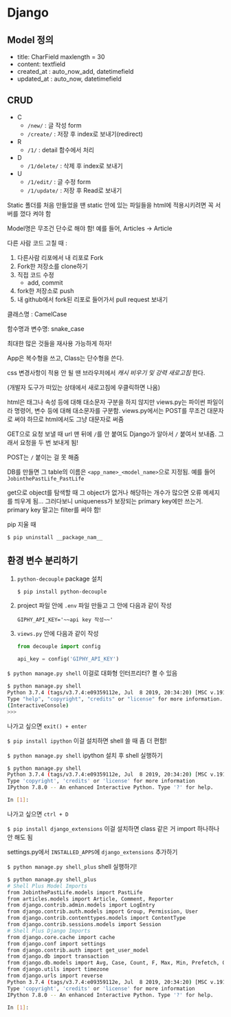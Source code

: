 # Django

## Model 정의

* title: CharField maxlength = 30
* content: textfield
* created_at : auto_now_add, datetimefield
* updated_at : auto_now, datetimefield

## CRUD

* C
  * `/new/` :  글 작성 form
  * `/create/` : 저장 후 index로 보내기(redirect)
* R
  * `/1/` : detail 함수에서 처리
* D
  * `/1/delete/` : 삭제 후 index로 보내기
* U
  * `/1/edit/` : 글 수정 form
  * `/1/update/` : 저장 후 Read로 보내기



Static 폴더를 처음 만들었을 땐 static 안에 있는 파일들을 html에 적용시키려면 꼭 서버를 껐다 켜야 함

Model명은 무조건 단수로 해야 함! 예를 들어, Articles -> Article

다른 사람 코드 고칠 때 :

1. 다른사람 리포에서 내 리포로 Fork
2. Fork한 저장소를 clone하기
3. 직접 코드 수정
   * add, commit
4. fork한 저장소로 push
5. 내 github에서 fork된 리포로 들어가서 pull request 보내기



클래스명 : CamelCase

함수명과 변수명: snake_case

최대한 많은 것들을 재사용 가능하게 하자!

App은 복수형을 쓰고,  Class는 단수형을 쓴다.



css 변경사항이 적용 안 될 땐 브라우저에서 *캐시 비우기 및 강력 새로고침* 한다.

(개발자 도구가 떠있는 상태에서 새로고침에 우클릭하면 나옴)



html은 태그나 속성 등에 대해 대소문자 구분을 하지 않지만 views.py는 파이썬 파일이라 명령어, 변수 등에 대해 대소문자를 구분함. views.py에서는 POST를 무조건 대문자로 써야 하므로 html에서도 그냥 대문자로 써줌



GET으로 요청 보낼 때 url 맨 뒤에 `/`를 안 붙여도 Django가 알아서 `/` 붙여서 보내줌. 그래서 요청을 두 번 보내게 됨!

POST는 `/` 붙이는 걸 못 해줌



DB를 만들면 그 table의 이름은 `<app_name>_<model_name>`으로 지정됨. 예를 들어 `JobinthePastLife_PastLife`



get으로 object를 탐색할 때 그 object가 없거나 해당하는 개수가 많으면 오류 메세지를 띄우게 됨... 그러다보니 uniqueness가 보장되는 primary key에만 쓰는거. primary key 말고는 filter를 써야 함!



pip 지울 때

```bash
$ pip uninstall __package_nam__
```



## 환경 변수 분리하기

1. `python-decouple` package 설치

   ```bash
   $ pip install python-decouple
   ```

2. project 파일 안에 `.env` 파일 만들고 그 안에 다음과 같이 작성

   ```
   GIPHY_API_KEY='~~api key 작성~~'
   ```

3. `views.py` 안에 다음과 같이 작성

   ```python
   from decouple import config
   
   api_key = config('GIPHY_API_KEY')
   ```



`$ python manage.py shell` 이걸로 대화형 인터프리터? 켤 수 있음

```bash
$ python manage.py shell
Python 3.7.4 (tags/v3.7.4:e09359112e, Jul  8 2019, 20:34:20) [MSC v.1916 64 bit (AMD64)] on win32
Type "help", "copyright", "credits" or "license" for more information.
(InteractiveConsole)
>>>
```

나가고 싶으면 `exit() + enter`

`$ pip install ipython` 이걸 설치하면 shell 쓸 때 좀 더 편함!

`$ python manage.py shell` ipython 설치 후 shell 실행하기

```bash
$ python manage.py shell
Python 3.7.4 (tags/v3.7.4:e09359112e, Jul  8 2019, 20:34:20) [MSC v.1916 64 bit (AMD64)]
Type 'copyright', 'credits' or 'license' for more information
IPython 7.8.0 -- An enhanced Interactive Python. Type '?' for help.

In [1]:      
```

나가고 싶으면 `ctrl + D`

`$ pip install django_extensions` 이걸 설치하면 class 같은 거 import 하나하나 안 해도 됨

settings.py에서 `INSTALLED_APPS`에 `django_extensions` 추가하기

`$ python manage.py shell_plus` shell 실행하기!

```bash
$ python manage.py shell_plus
# Shell Plus Model Imports
from JobinthePastLife.models import PastLife
from articles.models import Article, Comment, Reporter
from django.contrib.admin.models import LogEntry
from django.contrib.auth.models import Group, Permission, User
from django.contrib.contenttypes.models import ContentType
from django.contrib.sessions.models import Session
# Shell Plus Django Imports
from django.core.cache import cache
from django.conf import settings
from django.contrib.auth import get_user_model
from django.db import transaction
from django.db.models import Avg, Case, Count, F, Max, Min, Prefetch, Q, Sum, When, Exists, OuterRef, Subquery
from django.utils import timezone
from django.urls import reverse
Python 3.7.4 (tags/v3.7.4:e09359112e, Jul  8 2019, 20:34:20) [MSC v.1916 64 bit (AMD64)]
Type 'copyright', 'credits' or 'license' for more information
IPython 7.8.0 -- An enhanced Interactive Python. Type '?' for help.

In [1]: 
```

